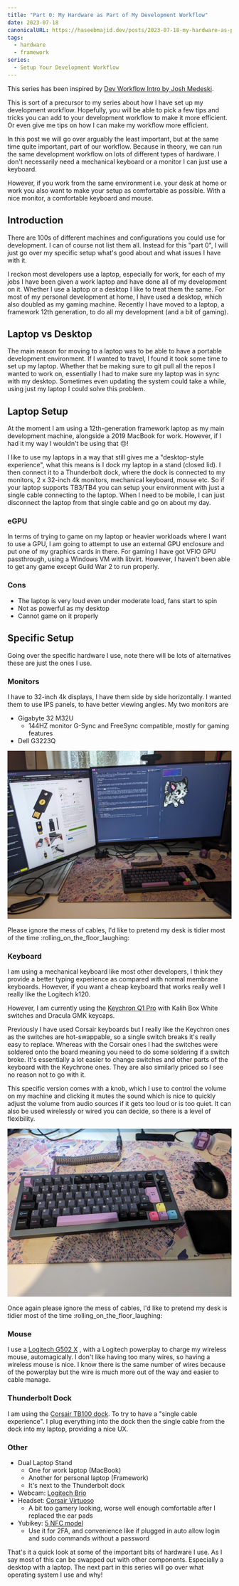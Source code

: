 ```yaml
---
title: "Part 0: My Hardware as Part of My Development Workflow"
date: 2023-07-18
canonicalURL: https://haseebmajid.dev/posts/2023-07-18-my-hardware-as-part-of-my-development-workflow
tags:
  - hardware
  - framework
series:
  - Setup Your Development Workflow
---
```


This series has been inspired by [Dev Workflow Intro by Josh Medeski](https://www.joshmedeski.com/guides/dev-workflow-intro/).

This is sort of a precursor to my series about how I have set up my development workflow. Hopefully, you will be able to
pick a few tips and tricks you can add to your development workflow to make it more efficient. Or even give me tips
on how I can make my workflow more efficient. 

In this post we will go over arguably the least important, but at the same time quite important, part of our workflow.
Because in theory, we can run the same development workflow on lots of different types of hardware. I don't
necessarily need a mechanical keyboard or a monitor I can just use a keyboard.

However, if you work from the same environment i.e. your desk at home or work you also want to make your setup as
comfortable as possible. With a nice monitor, a comfortable keyboard and mouse.

## Introduction

There are 100s of different machines and configurations you could use for development. I can of course not list them all.
Instead for this "part 0", I will just go over my specific setup what's good about and what issues I have with it.

I reckon most developers use a laptop, especially for work, for each of my jobs I have been given a work laptop and
have done all of my development on it. Whether I use a laptop or a desktop I like to treat them the same.
For most of my personal development at home, I have used a desktop, which also doubled as my gaming machine. Recently
I have moved to a laptop, a framework 12th generation, to do all my development (and a bit of gaming).

## Laptop vs Desktop

The main reason for moving to a laptop was to be able to have a portable development environment. If I wanted to travel,
I found it took some time to set up my laptop. Whether that be making sure to git pull all the repos I wanted to work on,
essentially I had to make sure my laptop was in sync with my desktop. Sometimes even updating the system could take
a while,  using just my laptop I could solve this problem.

## Laptop Setup

At the moment I am using a 12th-generation framework laptop as my main development machine, alongside a 2019 MacBook for
work. However, if I had it my way I wouldn't be using that :cry:! 

I like to use my laptops in a way that still gives me a "desktop-style experience", what this means is I dock my laptop
in a stand (closed lid). I then connect it to a Thunderbolt dock, where the dock is connected to my monitors,
2 x 32-inch 4k monitors, mechanical keyboard, mouse etc. So if your laptop supports TB3/TB4 you can setup your
environment with just a single cable connecting to the laptop. When I need to be mobile, I can just disconnect the
laptop from that single cable and go on about my day.

### eGPU

In terms of trying to game on my laptop or heavier workloads where I want to use a GPU, I am going to attempt to use
an external GPU enclosure and put one of my graphics cards in there. For gaming I have got VFIO GPU passthrough, using
a Windows VM with libvirt. However, I haven't been able to get any game except Guild War 2 to run properly.

### Cons

- The laptop is very loud even under moderate load, fans start to spin
- Not as powerful as my desktop
- Cannot game on it properly

## Specific Setup

Going over the specific hardware I use, note there will be lots of alternatives these are just the ones I use.

### Monitors

I have to 32-inch 4k displays, I have them side by side horizontally. I wanted them to use IPS panels, to have
better viewing angles. My two monitors are

- Gigabyte 32 M32U
  - 144HZ monitor G-Sync and FreeSync compatible, mostly for gaming features
- Dell G3223Q

![Monitors](images/monitors.jpg)

Please ignore the mess of cables, I'd like to pretend my desk is tidier most of the time :rolling_on_the_floor_laughing:

### Keyboard 

I am using a mechanical keyboard like most other developers, I think they provide a better typing experience as compared
with normal membrane keyboards. However, if you want a cheap keyboard that works really well I really like the Logitech
k120.

However, I am currently using the [Keychron Q1 Pro](https://www.keychron.com/products/keychron-q1-pro-qmk-via-wireless-custom-mechanical-keyboard)
with Kalih Box White switches and Dracula GMK keycaps. 

Previously I have used Corsair keyboards but I really like the Keychron ones as the switches are hot-swappable, so a
single switch breaks it's really easy to replace. Whereas with the Corsair ones I had the switches were soldered onto
the board meaning you need to do some soldering if a switch broke. It's essentially a lot easier to change switches
and other parts of the keyboard with the Keychrone ones. They are also similarly priced so I see no reason not to go
with it.

This specific version comes with a knob, which I use to control the volume on my machine and clicking it mutes the sound
which is nice to quickly adjust the volume from audio sources if it gets too loud or is too quiet. It can also be used
wirelessly or wired you can decide, so there is a level of flexibility.

![Keyboard](images/keyboard.jpg)

Once again please ignore the mess of cables, I'd like to pretend my desk is tidier most
of the time :rolling_on_the_floor_laughing:

### Mouse

I use a [Logitech G502 X](https://www.logitechg.com/en-gb/products/gaming-mice/g502-x-wireless-lightforce.910-006190.html)
, with a Logitech powerplay to charge my wireless mouse, automagically. I don't like having too many wires, so having
a wireless mouse is nice. I know there is the same number of wires because of the powerplay but the wire is much more
out of the way and easier to cable manage.

### Thunderbolt Dock

I am using the [Corsair TB100 dock](https://www.corsair.com/uk/en/p/hubs-docks/cu-9000001-eu/tbt100-thunderbolt-3-dock-eu-cu-9000001-eu).
To try to have a "single cable experience". I plug everything into the dock then the single cable from the dock
into my laptop, providing a nice UX.

### Other

- Dual Laptop Stand
  - One for work laptop (MacBook)
  - Another for personal laptop (Framework)
  - It's next to the Thunderbolt dock
- Webcam: [Logitech Brio](https://www.logitech.com/en-gb/products/webcams/brio-4k-hdr-webcam.960-001106.html)
- Headset: [Corsair Virtuoso](https://www.corsair.com/uk/en/p/gaming-headsets/ca-9011185-eu/virtuoso-rgb-wireless-high-fidelity-gaming-headset-carbon-eu-ca-9011185-eu)
  - A bit too gamery looking, worse well enough comfortable after I replaced the ear pads
- Yubikey: [5 NFC model](https://www.yubico.com/gb/product/yubikey-5-series/yubikey-5-nfc/) 
  - Use it for 2FA, and convenience like if plugged in auto allow login and sudo commands without a password


That's it a quick look at some of the important bits of hardware I use. As I say most of this can be swapped out with
other components. Especially a desktop with a laptop. The next part in this series will go over what operating system
I use and why!
